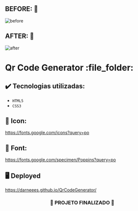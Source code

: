 ## BEFORE: :pushpin:

![before](https://github.com/darneees/QrCodeGenerator/assets/79709843/31784251-7a6c-472a-a3c6-5e9816c940e5)


## AFTER: :pushpin:

![after](https://github.com/darneees/QrCodeGenerator/assets/79709843/a273c348-33e0-4fd4-b548-6af8d0bb260e)


<h1>
  Qr Code Generator :file_folder:
</h1>

## ✔️ Tecnologias utilizadas:
- ``HTML5``
- ``CSS3``

## :paperclip: Icon:

https://fonts.google.com/icons?query=po

## :paperclip: Font:

https://fonts.google.com/specimen/Poppins?query=po

## :desktop_computer: Deployed

https://darneees.github.io/QrCodeGenerator/

<h3 align="center">
  
  :construction: PROJETO FINALIZADO :construction:
  
</h3>
